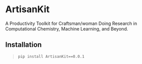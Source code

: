 # ArtisanKit
A Productivity Toolkit for Craftsman/woman Doing Research in Computational Chemistry, Machine Learning, and Beyond.


## Installation
>`pip install ArtisanKit==0.0.1`


